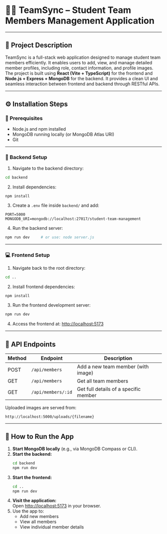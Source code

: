 # 🧑‍💻 TeamSync – Student Team Members Management Application

---

## 📘 Project Description

TeamSync is a full-stack web application designed to manage student team members efficiently. It enables users to add, view, and manage detailed member profiles, including role, contact information, and profile images. The project is built using **React (Vite + TypeScript)** for the frontend and **Node.js + Express + MongoDB** for the backend. It provides a clean UI and seamless interaction between frontend and backend through RESTful APIs.

---

## ⚙️ Installation Steps

### 🔧 Prerequisites
- Node.js and npm installed
- MongoDB running locally (or MongoDB Atlas URI)
- Git

---

### 📁 Backend Setup

1. Navigate to the backend directory:
```bash
cd backend
```

2. Install dependencies:
```bash
npm install
```

3. Create a `.env` file inside `backend/` and add:
```env
PORT=5000
MONGODB_URI=mongodb://localhost:27017/student-team-management
```

4. Run the backend server:
```bash
npm run dev     # or use: node server.js
```

---

### 💻 Frontend Setup

1. Navigate back to the root directory:
```bash
cd ..
```

2. Install frontend dependencies:
```bash
npm install
```

3. Run the frontend development server:
```bash
npm run dev
```

4. Access the frontend at: [http://localhost:5173](http://localhost:5173)

---

## 🔗 API Endpoints

| Method | Endpoint             | Description                            |
|--------|----------------------|----------------------------------------|
| POST   | `/api/members`       | Add a new team member (with image)     |
| GET    | `/api/members`       | Get all team members                   |
| GET    | `/api/members/:id`   | Get full details of a specific member  |

Uploaded images are served from:
```
http://localhost:5000/uploads/{filename}
```

---

## 🚀 How to Run the App

1. **Start MongoDB locally** (e.g., via MongoDB Compass or CLI).
2. **Start the backend:**
   ```bash
   cd backend
   npm run dev
   ```
3. **Start the frontend:**
   ```bash
   cd ..
   npm run dev
   ```
4. **Visit the application:**  
   Open [http://localhost:5173](http://localhost:5173) in your browser.
5. Use the app to:
   - Add new members
   - View all members
   - View individual member details


